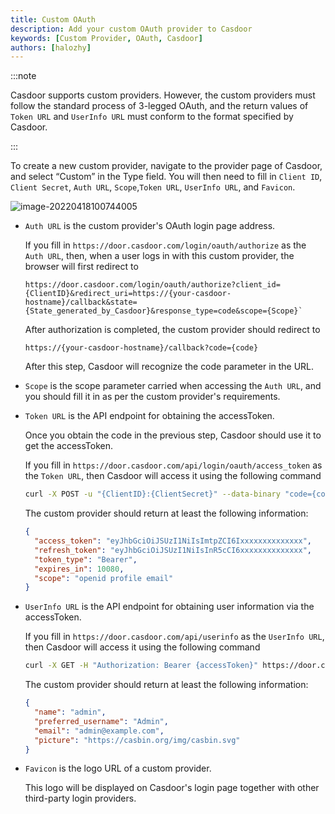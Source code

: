 ```yaml
---
title: Custom OAuth
description: Add your custom OAuth provider to Casdoor
keywords: [Custom Provider, OAuth, Casdoor]
authors: [halozhy]
---
```


:::note

Casdoor supports custom providers. However, the custom providers must follow the standard process of 3-legged OAuth, and the return values of `Token URL` and `UserInfo URL` must conform to the format specified by Casdoor.

:::

To create a new custom provider, navigate to the provider page of Casdoor, and select “Custom” in the Type field. You will then need to fill in `Client ID`, `Client Secret`, `Auth URL`, `Scope`,`Token URL`, `UserInfo URL`, and `Favicon`.

![image-20220418100744005](/img/providers/OAuth/customprovider.png)

- `Auth URL` is the custom provider's OAuth login page address.

  If you fill in `https://door.casdoor.com/login/oauth/authorize` as the `Auth URL`, then, when a user logs in with this custom provider, the browser will first redirect to

  ```url
  https://door.casdoor.com/login/oauth/authorize?client_id={ClientID}&redirect_uri=https://{your-casdoor-hostname}/callback&state={State_generated_by_Casdoor}&response_type=code&scope={Scope}` 
  ```

  After authorization is completed, the custom provider should redirect to

  ```url
  https://{your-casdoor-hostname}/callback?code={code}
  ```

  After this step, Casdoor will recognize the code parameter in the URL.

- `Scope` is the scope parameter carried when accessing the `Auth URL`, and you should fill it in as per the custom provider's requirements.

- `Token URL` is the API endpoint for obtaining the accessToken.

  Once you obtain the code in the previous step, Casdoor should use it to get the accessToken.

  If you fill in `https://door.casdoor.com/api/login/oauth/access_token` as the `Token URL`, then Casdoor will access it using the following command

  ```bash
  curl -X POST -u "{ClientID}:{ClientSecret}" --data-binary "code={code}&grant_type=authorization_code&redirect_uri=https://{your-casdoor-hostname}/callback" https://door.casdoor.com/api/login/oauth/access_token
  ```

  The custom provider should return at least the following information:

  ```json
  {
    "access_token": "eyJhbGciOiJSUzI1NiIsImtpZCI6Ixxxxxxxxxxxxxx",
    "refresh_token": "eyJhbGciOiJSUzI1NiIsInR5cCI6xxxxxxxxxxxxxx",
    "token_type": "Bearer",
    "expires_in": 10080,
    "scope": "openid profile email"
  }
  ```

- `UserInfo URL` is the API endpoint for obtaining user information via the accessToken.

  If you fill in `https://door.casdoor.com/api/userinfo` as the `UserInfo URL`, then Casdoor will access it using the following command

  ```bash
  curl -X GET -H "Authorization: Bearer {accessToken}" https://door.casdoor.com/api/userinfo
  ```

  The custom provider should return at least the following information:

  ```json
  {
    "name": "admin",
    "preferred_username": "Admin",
    "email": "admin@example.com",
    "picture": "https://casbin.org/img/casbin.svg"
  }
  ```

- `Favicon` is the logo URL of a custom provider.

  This logo will be displayed on Casdoor's login page together with other third-party login providers.
